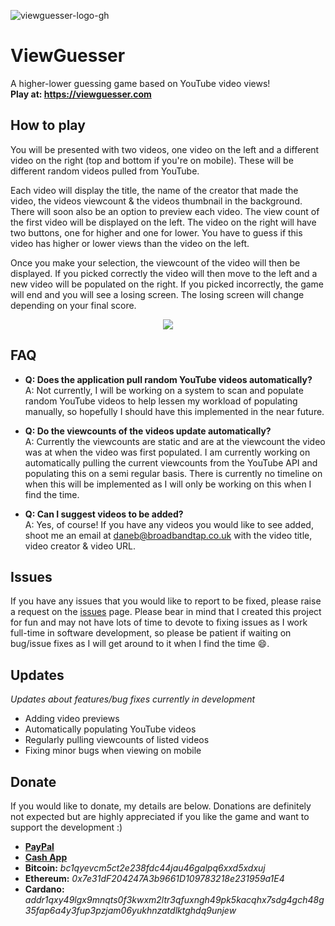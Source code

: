 ![viewguesser-logo-gh](https://user-images.githubusercontent.com/19695822/152887548-afb5a9c0-93c2-4181-83f4-7cf1628528bf.svg)
# **ViewGuesser**
A higher-lower guessing game based on YouTube video views!  
**Play at: https://viewguesser.com**

## **How to play**
You will be presented with two videos, one video on the left and a different video on the right (top and bottom if you're on mobile). These will be different random videos pulled from YouTube.

Each video will display the title, the name of the creator that made the video, the videos viewcount & the videos thumbnail in the background. There will soon also be an option to preview each video. The view count of the first video will be displayed on the left. The video on the right will have two buttons, one for higher and one for lower. You have to guess if this video has higher or lower views than the video on the left.

Once you make your selection, the viewcount of the video will then be displayed. If you picked correctly the video will then move to the left and a new video will be populated on the right. If you picked incorrectly, the game will end and you will see a losing screen. The losing screen will change depending on your final score.

<p align="center">
  <img src="https://viewguesser.com/images/instructions/example.gif">
</p>

## **FAQ**
- **Q: Does the application pull random YouTube videos automatically?**  
A: Not currently, I will be working on a system to scan and populate random YouTube videos to help lessen my workload of populating manually, so hopefully I should have this implemented in the near future.

- **Q: Do the viewcounts of the videos update automatically?**  
A: Currently the viewcounts are static and are at the viewcount the video was at when the video was first populated. I am currently working on automatically pulling the current viewcounts from the YouTube API and populating this on a semi regular basis. There is currently no timeline on when this will be implemented as I will only be working on this when I find the time.

- **Q: Can I suggest videos to be added?**  
A: Yes, of course! If you have any videos you would like to see added, shoot me an email at daneb@broadbandtap.co.uk with the video title, video creator & video URL.

## **Issues**
If you have any issues that you would like to report to be fixed, please raise a request on the [issues](https://github.com/tfwdane/ViewGuesser/issues) page. Please bear in mind that I created this project for fun and may not have lots of time to devote to fixing issues as I work full-time in software development, so please be patient if waiting on bug/issue fixes as I will get around to it when I find the time 😄.

## **Updates**
*Updates about features/bug fixes currently in development*

- Adding video previews
- Automatically populating YouTube videos
- Regularly pulling viewcounts of listed videos
- Fixing minor bugs when viewing on mobile

## **Donate**
If you would like to donate, my details are below. Donations are definitely not expected but are highly appreciated if you like the game and want to support the development :)

- [**PayPal**](https://paypal.me/daaane)
- [**Cash App**](https://cash.app/$daneffx)
- **Bitcoin:** *bc1qyevcm5ct2e238fdc44jau46galpq6xxd5xdxuj*
- **Ethereum:** *0x7e31dF204247A3b9661D109783218e231959a1E4*
- **Cardano:** *addr1qxy49lgx9mnqts0f3kwxm2ltr3qfuxngh49pk5kacqhx7sdg4gch48g35fap6a4y3fup3pzjam06yukhnzatdlktghdq9unjew*


